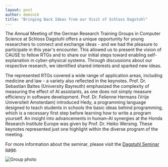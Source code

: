 ```yaml
---
layout: post
author: dominik
title: "Bringing Back Ideas from our Visit of Schloss Dagstuhl"
---
```


The Annual Meeting of the German Research Training Groups in Computer Science at Schloss Dagstuhl offers a unique opportunity for young researchers to connect and exchange ideas - and we had the pleasure to participate in this year's encounter. 
This allowed us to present the vision of CAUSE to fellow RTGs and to share our initial steps toward enabling self-explanation in cyber-physical systems. 
Through discussions about our respective research, we identified shared interests and sparked new ideas.

The represented RTGs covered a wide range of application areas, including medicine and law - a variety also reflected in the keynotes. 
Prof. Dr. Sebastian Baltes (University Bayreuth) emphasized the complexity of measuring the effect of AI assistants, as one does not simply measure efficiency in software development. 
Prof. Dr. Felienne Hermans (Vrije Universiteit Amsterdam) introduced Hedy, a programming language designed to teach students in schools the basic ideas behind programming, which is a necessary first step before learning how to write a program yourself. 
An insight into advancements in human–AI synergies at the Honda Research Institute Europe was given by Prof. Dr. Heiko Wersing. 
These keynotes represented just one highlight within the diverse program of the meeting.

For more information about the seminar, please visit the [Dagstuhl Seminar page](https://www.dagstuhl.de/en/seminars/seminar-calendar/seminar-details/25253).

<img src="\assets\img\group_picture_h0.jpg" class="img-fluid" alt="Group photo">
